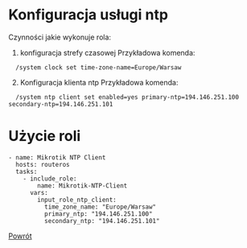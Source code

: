 Konfiguracja usługi ntp
=========

Czynności jakie wykonuje rola:

1. konfiguracja strefy czasowej
  Przykładowa komenda:
  ```
    /system clock set time-zone-name=Europe/Warsaw
  ```
2. Konfiguracja klienta ntp
  Przykładowa komenda:
  ```
    /system ntp client set enabled=yes primary-ntp=194.146.251.100 secondary-ntp=194.146.251.101
  ```

Użycie roli
=========

```
- name: Mikrotik NTP Client
  hosts: routeros
  tasks:
    - include_role:
        name: Mikrotik-NTP-Client
      vars:
        input_role_ntp_client:
          time_zone_name: "Europe/Warsaw"
          primary_ntp: "194.146.251.100"
          secondary_ntp: "194.146.251.101"
```


[Powrót](../../README.md)